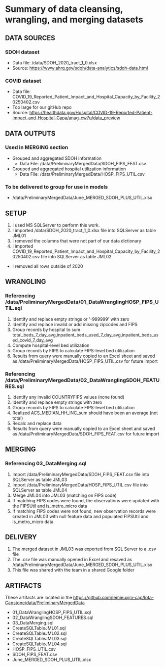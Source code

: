 # Summary of data cleansing, wrangling, and merging datasets

## DATA SOURCES
### SDOH dataset
* Data file: /data/SDOH_2020_tract_1_0.xlsx 
* Source: https://www.ahrq.gov/sdoh/data-analytics/sdoh-data.html

### COVID dataset
* Data file: COVID_19_Reported_Patient_Impact_and_Hospital_Capacity_by_Facility_20250402.csv
* Too large for our gitHub repo
* Source: https://healthdata.gov/Hospital/COVID-19-Reported-Patient-Impact-and-Hospital-Capa/anag-cw7u/data_preview

## DATA OUTPUTS
### Used in MERGING section
* Grouped and aggregated SDOH information
  * Data File: /data/PreliminaryMergedData/SDOH_FIPS_FEAT.csv
* Grouped and aggregated hospital utilization information
  * Data File: /data/PreliminaryMergedData/HOSP_FIPS_UTIL.csv
### To be delivered to group for use in models
* /data/PreliminaryMergedData/June_MERGED_SDOH_PLUS_UTIL.xlsx

## SETUP
1. I used MS SQLServer to perform this work.
2. I imported /data/SDOH_2020_tract_1_0.xlsx file into SQLServer as table JML01
3. I removed the columns that were not part of our data dictionary
4. I imported COVID_19_Reported_Patient_Impact_and_Hospital_Capacity_by_Facility_20250402.csv file into SQLServer as table JML02 
  * I removed all rows outside of 2020

## WRANGLING
### Referencing /data/PreliminaryMergedData/01_DataWranglingHOSP_FIPS_UTIL.sql
1. Identify and replace empty strings or '-999999' with zero
2. Identify and replace invalid or add missing zipcodes and FIPS
3. Group records by hospital to sum total_beds_7_day_avg,inpatient_beds_used_7_day_avg,inpatient_beds_used_covid_7_day_avg
4. Compute hospital-level bed utilization
5. Group records by FIPS to calculate FIPS-level bed utilization
6. Results from query were manually copied to an Excel sheet and saved as /data/PreliminaryMergedData/HOSP_FIPS_UTIL.csv for future import 

### Referencing /data/PreliminaryMergedData/02_DataWranglingSDOH_FEATURES.sql
1. Identify any invalid COUNTRYFIPS values (none found)
2. Identify and replace empty strings with zero
3. Group records by FIPS to calculate FIPS-level bed utilization
4. Realized ACS_MEDIAN_HH_INC_sum should have been an average (not total)
5. Recalc and replace data
6. Results from query were manually copied to an Excel sheet and saved as /data/PreliminaryMergedData/SDOH_FIPS_FEAT.csv for future import

## MERGING
### Referencing 03_DataMerging.sql
1. Import /data/PreliminaryMergedData/SDOH_FIPS_FEAT.csv file into SQLServer as table JML03
2. Import /data/PreliminaryMergedData/HOSP_FIPS_UTIL.csv file into SQLServer as table JML04
3. Merge JML04 into JML03 (matching on FIPS code)
4. If matching FIPS codes were found, the observations were updated with the FIPSUtil and is_metro_micro data  
5. If matching FIPS codes were not found, new observation records were created in JML03 with null feature data and populated FIPSUtil and is_metro_micro data 

## DELIVERY
1. The merged dataset in JML03 was exported from SQL Server to a .csv file
2. The .csv file was manually opened in Excel and resaved as /data/PreliminaryMergedData/June_MERGED_SDOH_PLUS_UTIL.xlsx
3. This file was shared with the team in a shared Google folder

## ARTIFACTS
These artifacts are located in the https://github.com/lemieuxjm-cap/Iota-Capstone/data/PreliminaryMergedData
* 01_DataWranglingHOSP_FIPS_UTIL.sql
* 02_DataWranglingSDOH_FEATURES.sql
* 03_DataMerging.sql
* CreateSQLTableJML01.sql
* CreateSQLTableJML02.sql
* CreateSQLTableJML03.sql
* CreateSQLTableJML04.sql
* HOSP_FIPS_UTIL.csv
* SDOH_FIPS_FEAT.csv
* June_MERGED_SDOH_PLUS_UTIL.xlsx
